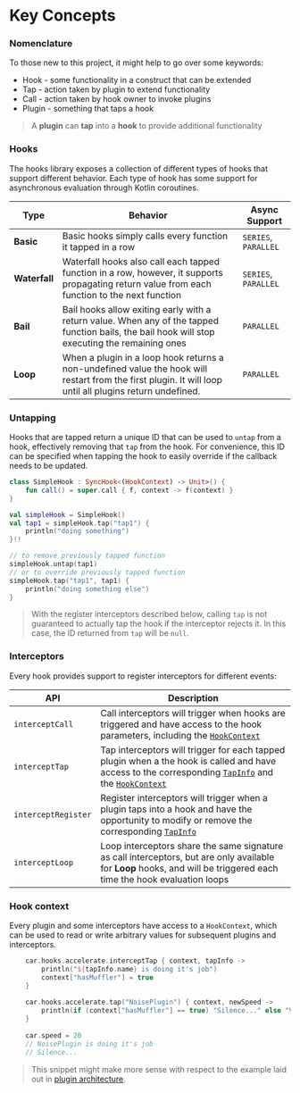 # Key Concepts

### Nomenclature

To those new to this project, it might help to go over some keywords:

* Hook - some functionality in a construct that can be extended
* Tap - action taken by plugin to extend functionality
* Call - action taken by hook owner to invoke plugins
* Plugin - something that taps a hook

> A **plugin** can **tap** into a **hook** to provide additional functionality

### Hooks

The hooks library exposes a collection of different types of hooks that support different behavior. Each type of hook has some support for asynchronous evaluation through Kotlin coroutines.

| Type | Behavior | Async Support |
| ---- | -------- | ------------- |
| **Basic** | Basic hooks simply calls every function it tapped in a row | `SERIES`, `PARALLEL` |
| **Waterfall** | Waterfall hooks also call each tapped function in a row, however, it supports propagating return value from each function to the next function | `SERIES`, `PARALLEL` |
| **Bail** | Bail hooks allow exiting early with a return value. When any of the tapped function bails, the bail hook will stop executing the remaining ones | `PARALLEL` |
| **Loop** | When a plugin in a loop hook returns a non-undefined value the hook will restart from the first plugin. It will loop until all plugins return undefined. | `PARALLEL` |

### Untapping

Hooks that are tapped return a unique ID that can be used to `untap` from a hook, effectively removing that `tap` from the hook. For convenience, this ID can be specified when tapping the hook to easily override if the callback needs to be updated.

<!--- INCLUDE
import com.intuit.hooks.*
-->

```kotlin
class SimpleHook : SyncHook<(HookContext) -> Unit>() {
    fun call() = super.call { f, context -> f(context) }
}
```

<!--- INCLUDE

fun main() {
-->

```kotlin
val simpleHook = SimpleHook()
val tap1 = simpleHook.tap("tap1") {
    println("doing something")
}!!

// to remove previously tapped function
simpleHook.untap(tap1)
// or to override previously tapped function
simpleHook.tap("tap1", tap1) {
    println("doing something else")
}
```

<!--- INCLUDE
}
-->

<!--- KNIT example-untap-01.kt --> 

> With the register interceptors described below, calling `tap` is not guaranteed to actually tap the hook if the interceptor rejects it. In this case, the ID returned from `tap` will be `null`.

### Interceptors

Every hook provides support to register interceptors for different events:

| API | Description |
| --- | ----------- |
| `interceptCall` | Call interceptors will trigger when hooks are triggered and have access to the hook parameters, including the [`HookContext`](#hook-context) |
| `interceptTap` | Tap interceptors will trigger for each tapped plugin when a the hook is called and have access to the corresponding [`TapInfo`](https://intuit.github.io/hooks/kotlindoc/hooks/com/intuit/hooks/tapinfo/) and the [`HookContext`](#hook-context) |
| `interceptRegister` | Register interceptors will trigger when a plugin taps into a hook and have the opportunity to modify or remove the corresponding [`TapInfo`](https://intuit.github.io/hooks/kotlindoc/hooks/com/intuit/hooks/tapinfo/) |
| `interceptLoop` | Loop interceptors share the same signature as call interceptors, but are only available for **Loop** hooks, and will be triggered each time the hook evaluation loops |

### Hook context

Every plugin and some interceptors have access to a `HookContext`, which can be used to read or write arbitrary values for subsequent plugins and interceptors.

<!--- TEST_NAME HookContextTest -->

<!--- INCLUDE
import com.intuit.hooks.dsl.Hooks

abstract class CarHooks : Hooks() {
    open val accelerate = syncHook<(newSpeed: Int) -> Unit>()
}

class Car {
    val hooks = CarHooksImpl()

    var speed: Int = 0
        set(value) {
            hooks.accelerate.call(value)
        }
}

fun main() {
    val car = Car()
-->

```kotlin
    car.hooks.accelerate.interceptTap { context, tapInfo ->
        println("${tapInfo.name} is doing it's job")
        context["hasMuffler"] = true
    }
    
    car.hooks.accelerate.tap("NoisePlugin") { context, newSpeed -> 
        println(if (context["hasMuffler"] == true) "Silence..." else "Vroom!")
    }
    
    car.speed = 20
    // NoisePlugin is doing it's job
    // Silence...
```

<!--- INCLUDE
}
-->

> This snippet might make more sense with respect to the example laid out in [plugin architecture](../plugin-architecture).

<!--- KNIT example-context-01.kt --> 

<!--- TEST
NoisePlugin is doing it's job
Silence...
-->
